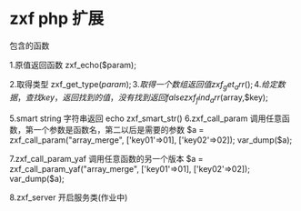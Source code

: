 # zxf php 扩展

 包含的函数

1.原值返回函数
  zxf_echo($param);

2.取得类型
  zxf_get_type($param);
3.取得一个数组返回值
  zxf_get_arr();
4.给定数据，查找key，返回找到的值，没有找到返回false
  zxf_find_arr($array,$key);

5.smart string 字符串返回
    echo zxf_smart_str()
6.zxf_call_param 调用任意函数，第一个参数是函数名，第二以后是需要的参数
    $a = zxf_call_param("array_merge", ['key01'=>01], ['key02'=>02]);
    var_dump($a);

7.zxf_call_param_yaf 调用任意函数的另一个版本
    $a = zxf_call_param_yaf("array_merge", ['key01'=>01], ['key02'=>02]);
    var_dump($a);

8.zxf_server 开启服务类(作业中)